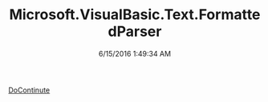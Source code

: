 ﻿---
title: Microsoft.VisualBasic.Text.FormattedParser
date: 6/15/2016 1:49:34 AM
---

[DoContinute](T-Microsoft.VisualBasic.Text.FormattedParser.DoContinute.html)
